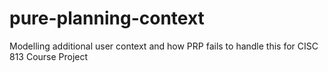 # pure-planning-context
Modelling additional user context and how PRP fails to handle this for CISC 813 Course Project
